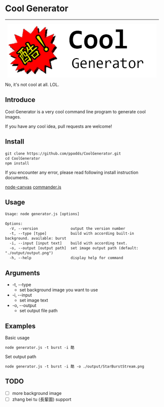 # Cool Generator

---

<div style="display: flex;justify-content: center;">
<img src="docs/project.png">
</div>

No, it's not cool at all. LOL.

## Introduce

Cool Generator is a very cool command line program to generate cool images.

If you have any cool idea, pull requests are welcome!

## Install

```shell
git clone https://github.com/ppodds/CoolGenerator.git
cd CoolGenerator
npm install
```

If you encounter any error, please read following install instruction documents.

[node-canvas](https://github.com/Automattic/node-canvas)
[commander.js](https://github.com/tj/commander.js)

## Usage

```
Usage: node generator.js [options]

Options:
  -V, --version               output the version number
  -t, --type [type]           build with according built-in background. available: burst
  -i, --input [input text]    build with according text.
  -o, --output [output path]  set image output path (default: "./output/output.png")
  -h, --help                  display help for command
```

## Arguments

- -t, --type
  - set background image you want to use
- -i, --input
  - set image text
- -o, --output
  - set output file path

## Examples

Basic usage

```
node generator.js -t burst -i 酷
```

Set output path

```
node generator.js -t burst -i 酷 -o ./output/StarBurstStream.png
```

## TODO

- [ ] more background image
- [ ] zhang bei tu (長輩圖) support

